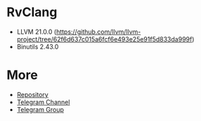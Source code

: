# RvClang
- LLVM 21.0.0 (https://github.com/llvm/llvm-project/tree/62f6d637c015a6fcf6e493e25e91f5d833da999f)
- Binutils 2.43.0

# More
- [Repository](https://gitlab.com/rvproject27/RvClang/-/tree/21-2025/01/30)
- [Telegram Channel](https://t.me/rveproject)
- [Telegram Group](https://t.me/rvosuniverse)

